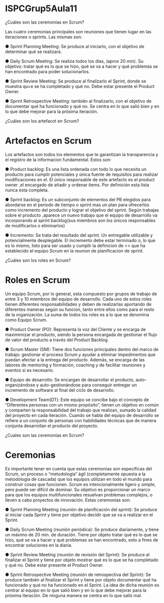 # ISPCGrup5Aula11

¿Cuáles son las ceremonias en Scrum?

Las cuatro ceremonias principales son reuniones que tienen lugar en las iteraciones o sprints. Las mismas son:

● Sprint Planning Meeting: Se produce al iniciarlo, con el objetivo de determinar qué se realizará.

● Daily Scrum Meeting: Se realiza todos los días, (aprox 20 min). Su objetivo: tratar qué es lo que se hizo, qué se va a hacer y qué problemas se han encontrado para poder solucionarlos.

● Sprint Review Meeting: Se produce al finalizarlo el Sprint, donde se muestra qu+e se ha completado y qué no. Debe estar presente el Product Owner.

● Sprint Retrospective Meeting: también al finalizarlo, con el objetivo de documentar qué ha funcionado y qué no. Se centra en lo que salió bien y en lo que debe mejorar para la próxima iteración.

¿Cuáles son los artefacot en Scrum?

# Artefactos en Scrum

Los artefactos son todos los elementos que te garantizan la transparencia y el registro de la informacion fundamental. Estos son:

● Product backlog:
Es una lista ordenada con todo lo que necesita un producto para cumplir potenciales y única fuente de requisitos para realizar modificaciones en el.
El único responsable de este artefacto es el product owner ,el encargado de añadir y ordenar ítems.
Por definición esta lista nunca esta completa.

● Sprint backlog:
Es un subconjunto de elementos del PB elegidos para abordarse en el periodo de tiempo o sprint mas un plan para ofrecerlos como incremento del producto y lograr el objetivo del sprint.
Según trabajas sobre el producto ,aparece un nuevo trabajo que el equipo de desarrollo va incorporando al sprint backlog(sus miembros son los únicos responsables de modificarlos o eliminarlos)

● Incremento:
Se trata del resultado del sprint. Un entregable utilizable y potencialmente desplegable.
El incremento debe estar terminado o, lo que es lo mismo, listo para ser usado y cumplir la definicion de <<terminado>> que ha establecido el equipo Scrum en la reunion de planificacion de sprint.

¿Cuáles son los roles en Scrum?

# Roles en Scrum
Un equipo Scrum, por lo general, esta compuesto por grupos de trabajo de entre 3 y 10 miembros del equipo de desarrollo. Cada uno de estos roles tienen diferentes responsabilidades y deben de realizarlas aportando de diferentes maneras según su funcion, tanto entre ellos como para el resto de la organización. La suma de todos los roles es a lo que se denomina como Equipo Scrum.



● Product Owner (PO): Representa la voz del Cliente y se encarga de maximimizar el producto, siendo la persona encargada de gestionar el flujo de valor del producto a través del Product Backlog.

● Scrum Master (SM): Tiene dos funciones principales dentro del marco de trabajo: gestionar el proceso Scrum y ayudar a eliminar impedimentos que puedan afectar a la entrega del producto. Además, se encarga de las labores de mentoring y formación, coaching y de facilitar reuniones y eventos si es necesario.

● Equipo de desarrollo: Se encargan de desarrollar el producto, auto-organizándose y auto-gestionándose para conseguir entregar un incremento de software al final del ciclo de desarrollo.

● Development Team(DT): Este equipo se concibe bajo el concepto de “Diferentes personas con un mismo propósito”, tienen un objetivo en común y comparten la responsabilidad del trabajo que realizan, sumado la calidad del proyecto en cada iteración.
Cuando se habla del equipo de desarrollo se refiere a un conjunto de personas con habilidades técnicas que de manera conjunta desarrollan el producto del proyecto.
  

¿Cuales son las ceremonias en Scrum?
  
# Ceremonias

Es importante tener en cuenta que estas ceremonias son específicas del Scrum, un proceso o “metodología” ágil (completamente opuesta a la metodología de cascada) que los equipos utilizan en todo el mundo para construir cosas que funcionen. Scrum es intencionalmente ligero y simple, pero puede ser difícil de dominar. Su objetivo es proporcionar un marco para que los equipos multifuncionales resuelvan problemas complejos, o lleven a cabo proyectos de innovación. Estas ceremonias son:

● Sprint Planning Meeting (reunión de planificación del sprint): Se produce al iniciar cada
Sprint y tiene por objetivo decidir que se va a realizar en el Sprint.
  
● Daily Scrum Meeting (reunión periódica): Se produce diariamente, y tiene un máximo de
20 min. de duración. Tiene por objeto tratar qué es lo que se hizo, qué se va a hacer y
qué problemas se han encontrado, esto a fines de encontrar soluciones en la diaria.
  
● Sprint Review Meeting (reunión de revisión del Sprint): Se produce al finalizar el Sprint y
tiene por objeto mostrar qué es lo que se ha completado y qué no. Debe estar presente el
Product Owner.
  
● Sprint Retrospective Meeting (reunión de retrospectiva del Sprint): Se produce también al
finalizar el Sprint y tiene por objeto documentar qué ha funcionado y qué no ha funcionado
en el Sprint. La idea de dicha reunión es centrar al equipo en lo que salió bien y en lo que
debe mejorar para la próxima iteración. De ninguna manera se centra en lo que salió mal.  
  
